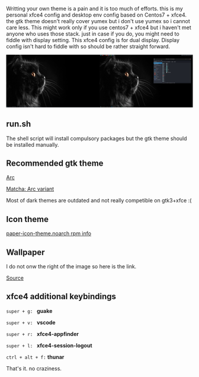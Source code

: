 Writting your own theme is a pain and it is too much of efforts. this is my personal xfce4 config and desktop env config based on Centos7 + xfce4. the gtk theme doesn't really cover yumex but i don't use yumex so i cannot care less. 
This might work only if you use centos7 + xfce4 but i haven't met anyone who uses those stack. just in case if you do, you might need to fiddle with display setting. This xfce4 config is for dual display. Display config isn't hard to fiddle with so should be rather straight forward.

![screenshot](/Screenshot_2018-12-10_18-42-44.png "screenshot")

## run.sh

The shell script will install compulsory packages but the gtk theme should be installed manually. 


## Recommended gtk theme

[Arc](https://github.com/horst3180/Arc-theme)

[Matcha: Arc variant](https://github.com/vinceliuice/matcha) 

Most of dark themes are outdated and not really competible on gtk3+xfce :(

## Icon theme

[paper-icon-theme.noarch rpm info](https://www.rpmfind.net/linux/RPM/epel/7/ppc64le/Packages/p/paper-icon-theme-1.4.0-2.el7.noarch.html)


## Wallpaper 

I do not onw the right of the image so here is the link. 

[Source](https://wpblink.com/wallpaper-578703)

## xfce4 additional keybindings

`super + g: ` **guake** 

`super + v: ` **vscode**

`super + r: ` **xfce4-appfinder**

`super + l: ` **xfce4-session-logout**

`ctrl + alt + f:` **thunar**

That's it. no craziness. 
